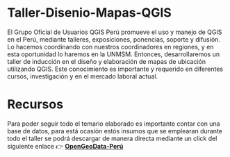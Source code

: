 # Taller-Disenio-Mapas-QGIS

El Grupo Oficial de Usuarios QGIS Perú promueve el uso y manejo de QGIS en el Perú, mediante talleres, exposiciones, ponencias, soporte y difusión. Lo hacemos coordinando con nuestros coordinadores en regiones, y en esta oportunidad lo haremos en la UNMSM. Entonces, desarrollaremos un taller de inducción en el diseño y elaboración de mapas de ubicación utilizando QGIS. Este conocimiento es importante y requerido en diferentes cursos, investigación y en el mercado laboral actual.

# Recursos 
Para poder seguir todo el temario elaborado es importante contar con una base de datos, para está ocasión estós insumos que se emplearan durante todo el taller se podrá descargar de manera directa mediante un click del siguiente enlace 👉 [**OpenGeoData-Perú**]() 
